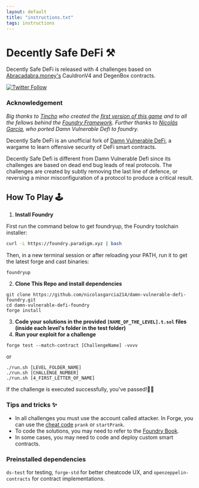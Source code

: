 ```yaml
---
layout: default
title: "instructions.txt"
tags: instructions
---
```


# Decently Safe DeFi ⚒️

Decently Safe DeFi is released with 4 challenges based on [Abracadabra.money's](https://abracadabra.money/) CauldronV4 and DegenBox contracts.

[![Twitter Follow](https://img.shields.io/twitter/follow/ngp2311?label=Follow%20me%20%40AshiqAmien&style=social)](https://twitter.com/AshiqAmien)

### Acknowledgement
*Big thanks to [Tincho](https://twitter.com/tinchoabbate) who created the [first version of this game](https://github.com/tinchoabbate/damn-vulnerable-defi/tree/v2.0.0) and to all the fellows behind the [Foundry Framework](https://github.com/gakonst/foundry/graphs/contributors). Further thanks to [Nicolás García](https://github.com/nicolasgarcia214), who ported Damn Vulnerable Defi to foundry.*

Decently Safe DeFi is an unofficial fork of [Damn Vulnerable DeFi](https://damnvulnerabledefi.xyz), a wargame to learn offensive security of DeFi smart contracts.

Decently Safe Defi is different from Damn Vulnerable Defi since its challenges are based on dead end bug leads of real protocols. The challenges are created by subtly removing the last line of defence, or reversing a minor misconfiguration of a protocol to produce a critical result.

## How To Play 🕹️

1.  **Install Foundry**

First run the command below to get foundryup, the Foundry toolchain installer:

``` bash
curl -L https://foundry.paradigm.xyz | bash
```

Then, in a new terminal session or after reloading your PATH, run it to get the latest forge and cast binaries:

``` console
foundryup
```

2. **Clone This Repo and install dependencies**
``` 
git clone https://github.com/nicolasgarcia214/damn-vulnerable-defi-foundry.git
cd damn-vulnerable-defi-foundry
forge install
```
3. **Code your solutions in the provided `[NAME_OF_THE_LEVEL].t.sol` files (inside each level's folder in the test folder)**
4. **Run your exploit for a challenge**
```
forge test --match-contract [ChallengeName] -vvvv
```
or
```
./run.sh [LEVEL_FOLDER_NAME]
./run.sh [CHALLENGE_NUMBER]
./run.sh [4_FIRST_LETTER_OF_NAME] 
```
If the challenge is executed successfully, you've passed!🙌🙌

### Tips and tricks ✨
- In all challenges you must use the account called attacker. In Forge, you can use the [cheat code](https://github.com/gakonst/foundry/tree/master/forge#cheat-codes) `prank` or `startPrank`.
- To code the solutions, you may need to refer to the [Foundry Book](https://book.getfoundry.sh/).
- In some cases, you may need to code and deploy custom smart contracts.

### Preinstalled dependencies

`ds-test` for testing, `forge-std` for better cheatcode UX, and `openzeppelin-contracts` for contract implementations.
